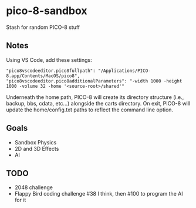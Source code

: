 # pico-8-sandbox

Stash for random PICO-8 stuff

## Notes

Using VS Code, add these settings:
```
"pico8vscodeeditor.pico8fullpath": "/Applications/PICO-8.app/Contents/MacOS/pico8",
"pico8vscodeeditor.pico8additionalParameters": "-width 1000 -height 1000 -volume 32 -home '<source-root>/shared'"
```
Underneath the home path, PICO-8 will create its directory structure (i.e., backup, bbs, cdata, etc...) alongside the carts directory. On exit, PICO-8 will update the home/config.txt paths to reflect the command line option.

## Goals

- Sandbox Physics
- 2D and 3D Effects
- AI

## TODO

- 2048 challenge
- Flappy Bird coding challenge #38 I think, then #100 to program the AI for it
